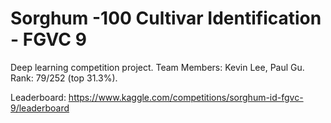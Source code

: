 # Sorghum -100 Cultivar Identification - FGVC 9
Deep learning competition project. Team Members: Kevin Lee, Paul Gu. Rank: 79/252 (top 31.3%).

Leaderboard: https://www.kaggle.com/competitions/sorghum-id-fgvc-9/leaderboard
